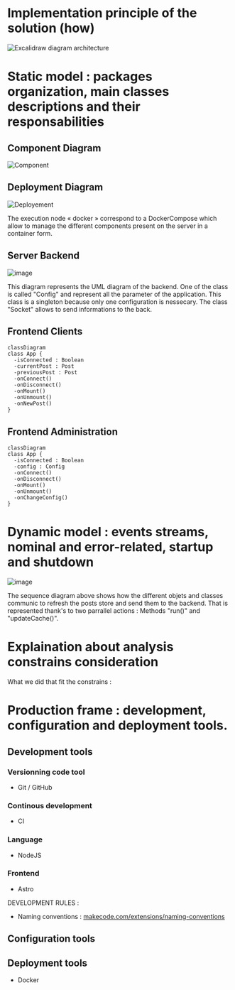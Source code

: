 # Implementation principle of the solution (how)

![Excalidraw diagram architecture](assets/Architecture.excalidraw.svg)

# Static model : packages organization, main classes descriptions and their responsabilities

## Component Diagram

<!-- en dessous le code plantuml pour générer le diagrame de déploiement -->
![Component](assets/component.svg)
<!-- 
```plantuml
@startuml component
[Frontend Admin] as FA
[Frontend Client] as FC
[Twitter API] as TW
[API Receiver] as API
[Filter] as F
[Server backend] as SB
[Navigator Admin] as NA
[Navigator Client] as NC
() "JSON" as JSON
() "Posts" as POSTS1
() "Posts" as POSTS2
() "Config" as CONFIG
() "HTML" as HTML1
() "HTML" as HTML2
() "Post" as POST

JSON -- TW
JSON <.. API
API -- POSTS1
POSTS1 <.. F
POSTS2 -- F
POSTS2 <.. SB
CONFIG <.. SB
FA -- CONFIG
SB -- POST
FC ..> POST


HTML1 <.. NA 
FA -- HTML1

NC ..> HTML2
HTML2 -- FC


@enduml
```
-->
## Deployment Diagram
<!-- en dessous le code plantuml pour générer le diagrame de déploiement -->
![Deployement](assets/deployment.svg)
<!--
```plantuml
@startuml deployment
node "server" <<device>> as srv {
  node "server application" <<docker>> as cmp {
    component "backend" as bck
    component "client frontend" as cfr 
    component "admin frontend" as afr
    component "filter" as flt
  }
}

node "Raspberry Pi" <<device>> as rpi {
  component "web browser" as wb
}

bck #--# afr: ""<<Websocket>>""
bck #-# cfr: ""<<Websocket>>""
wb #--# cfr: ""1..n\n<<HTTP>>""
bck #--# flt: ""<<Websocket>>""
@enduml
```
-->

The execution node « docker » correspond to a DockerCompose which allow to manage the different components present on the server in a container form.

## Server Backend

![image](assets/Class%20Diagram%20Back.png)

This diagram represents the UML diagram of the backend.
One of the class is called "Config" and represent all the parameter of the application. This class is a singleton because only one configuration is nessecary.
The class "Socket" allows to send informations to the back.

<!--```mermaid
classDiagram


class App {
  -cache : List~Post~ 
  -apis : List~API~ 

  +App()
  +addAPI(API api)
  +removeAPI(API api)
  +addPost(Post post)
  +removePost(int id)
}

class Filter {
  <<abstract>>
  +Filter(Config config)
  +apply(List~Post~ posts) List~Post~
}
class BanWordsFilter {
  +BanWordsFilter(Config config)
  +apply(List~Post~ posts) List~Post~
}
class NegativeFilter {
  +NegativeFilter(Config config)
  +apply(List~Post~ posts) List~Post~
}

class SocketServer {
  +SocketServer()
  +onConnect()
  +onDisconnect()
  +onNewPost()
  +onNewConfig()
  +sendPost(Post post)
  +sendConfig(Config config)
}

class Config {
  -numberOfScreens : int
  -dateRange : int
  -forbiddenWords : List~String~
  -whiteListAuthors : List~String~ 
  -whiteListHashtags : List~String~ 
  -allowSound : bool 
  -allowVideo : bool 
  -allowImage : bool 

  +writeConfigToFile(fileName : string) : void
  +readConfigFromFile(fileName : string)) : void
  +toString() String
}

class Post {
  -id : int 
  -content : String 
  -author : String 
  -date : Date 
  -url : String 
  +Post(String content, String author, Date date, String url, PostImage image, SocialNetwork source)
  +Post(String content, String author, Date date, String url, SocialNetwork source)
  -getUniqueID() int
  +toString() String
}

class API {
  <<abstract>>
  -base_url : String 
  -api_key : String 
  -hashTag$ : List~String~ 
  +API(String base_url)*
  +searchPostFromHashtag()* Post
  +defineHashTag(String hashtag)$
}

class PostImage {
  -url : String 
  +PostImage(String url)
  +getURL()
}

class SocialNetwork {
  <<enum>>
  TWITTER
  INSTAGRAM
  FACEBOOK
  LINKEDIN
}

class TwitterAPI {
  
}

class LinkedInAPI {
  
}

class InstagramAPI {
  
}

class FacebookAPI {
   
}

App "1" --o "*" Filter
App "1" --o "1" SocketServer
App "1" --o "1" API
App "1" - -> "*" Post : postsFiltered
Filter "1" - -> "1" Config : config
Filter <|-- BanWordsFilter 
Filter <|-- NegativeFilter

Post "*" - -> "0..1" PostImage : image
Config "1" - -> "0..*" SocialNetwork : socialNetworkAccepted
SocketServer "1" - -> "1" Config : config
API "1" - -> "1" Config : config
Post "1" - -> "1" SocialNetwork : source
API <|-- TwitterAPI
API <|-- LinkedInAPI
API <|-- InstagramAPI
API <|-- FacebookAPI


``` -->


## Frontend Clients

```mermaid
classDiagram
class App {
  -isConnected : Boolean
  -currentPost : Post
  -previousPost : Post
  -onConnect()
  -onDisconnect()
  -onMount()
  -onUnmount()
  -onNewPost()
}
```

## Frontend Administration

```mermaid
classDiagram
class App {
  -isConnected : Boolean
  -config : Config
  -onConnect()
  -onDisconnect()
  -onMount()
  -onUnmount()
  -onChangeConfig()
}
```

# Dynamic model : events streams, nominal and error-related, startup and shutdown

![image](assets/Sequence%20Diagram%20WallCaster.png)

The sequence diagram above shows how the different objets and classes communic to refresh the posts store and send them to the backend. That is represented thank's to two parrallel actions : Methods "run()" and "updateCache()".

# Explaination about analysis constrains consideration


What we did that fit the constrains :

# Production frame : development, configuration and deployment tools.

## Development tools

### Versionning code tool

- Git / GitHub

### Continous development

- CI

### Language

- NodeJS

### Frontend
- Astro

DEVELOPMENT RULES :
- Naming conventions : [makecode.com/extensions/naming-conventions](https://makecode.com/extensions/naming-conventions)

## Configuration tools

## Deployment tools

- Docker 
